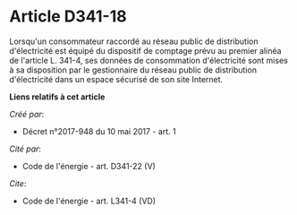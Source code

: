 # Article D341-18

Lorsqu'un consommateur raccordé au réseau public de distribution d'électricité est équipé du dispositif de comptage prévu au
premier alinéa de l'article L. 341-4, ses données de consommation d'électricité sont mises à sa disposition par le
gestionnaire du réseau public de distribution d'électricité dans un espace sécurisé de son site Internet.

**Liens relatifs à cet article**

_Créé par_:

  - Décret n°2017-948 du 10 mai 2017 - art. 1

_Cité par_:

  - Code de l'énergie - art. D341-22 (V)

_Cite_:

  - Code de l'énergie - art. L341-4 (VD)
